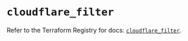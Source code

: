 # `cloudflare_filter`

Refer to the Terraform Registry for docs: [`cloudflare_filter`](https://registry.terraform.io/providers/cloudflare/cloudflare/4.45.0/docs/resources/filter).
